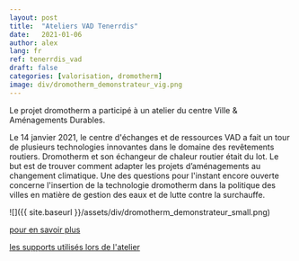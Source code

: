 ```yaml
---
layout: post
title:  "Ateliers VAD Tenerrdis"
date:   2021-01-06
author: alex
lang: fr
ref: tenerrdis_vad
draft: false
categories: [valorisation, dromotherm]
image: div/dromotherm_demonstrateur_vig.png
---
```


Le projet dromotherm a participé à un atelier du centre Ville & Aménagements Durables. 

Le 14 janvier 2021, le centre d'échanges et de ressources VAD a fait un tour de plusieurs technologies innovantes dans le domaine des revêtements routiers. Dromotherm et son échangeur de chaleur routier était du lot. Le but est de trouver comment adapter les projets d’aménagements au changement climatique. 
Une des questions pour l'instant encore ouverte concerne l'insertion de la technologie dromotherm dans la politique des villes en matière de gestion des eaux et de lutte contre la surchauffe.

![]({{ site.baseurl }}/assets/div/dromotherm_demonstrateur_small.png) 

[pour en savoir plus](https://www.tenerrdis.fr/fr/evenements/atelier-innovation-ville-amenagement-durable/)

[les supports utilisés lors de l'atelier](https://www.ville-amenagement-durable.org/Innovation-amenagement)

